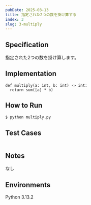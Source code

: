 ```yaml
---
pubDate: 2025-03-13
title: 指定された2つの数を掛け算する
index: 3
slug: 3-multiply
---
```


## Specification
指定された2つの数を掛け算します。

## Implementation
```python: multiply.py
def multiply(a: int, b: int) -> int:
  return sum([a] * b)
```

## How to Run
```bash
$ python multiply.py
```

## Test Cases
```python
```

## Notes
なし

## Environments
Python 3.13.2